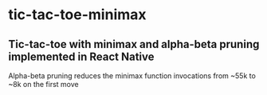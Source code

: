 # tic-tac-toe-minimax

## Tic-tac-toe with minimax and alpha-beta pruning implemented in React Native

Alpha-beta pruning reduces the minimax function invocations from ~55k to ~8k on the first move
